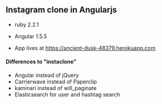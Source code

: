 

## Instagram clone in Angularjs

* ruby 2.2.1

* Angular 1.5.5

* App lives at https://ancient-dusk-48379.herokuapp.com

#### Differences to "instaclone"

- Angular instead of jQuery
- Carrierwave instead of Paperclip
- kaminari instead of will_paginate
- Elasticsearch for user and hashtag search
